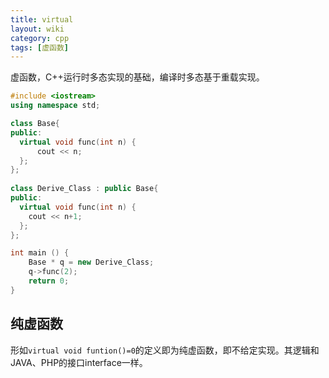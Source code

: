 ```yaml
---
title: virtual
layout: wiki
category: cpp
tags: [虚函数]
---
```


虚函数，C++运行时多态实现的基础，编译时多态基于重载实现。

~~~cpp
#include <iostream>
using namespace std;  

class Base{
public: 
  virtual void func(int n) {
      cout << n;
  }; 
}; 
 
class Derive_Class : public Base{ 
public: 
  virtual void func(int n) {
    cout << n+1;
  };
}; 

int main () {
    Base * q = new Derive_Class;
    q->func(2);
    return 0;
}
~~~


## 纯虚函数

形如`virtual void funtion()=0`的定义即为纯虚函数，即不给定实现。其逻辑和JAVA、PHP的接口interface一样。